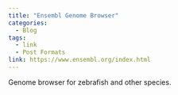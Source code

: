 ```yaml
---
title: "Ensembl Genome Browser"
categories:
  - Blog
tags:
  - link
  - Post Formats
link: https://www.ensembl.org/index.html
---
```


Genome browser for zebrafish and other species.

